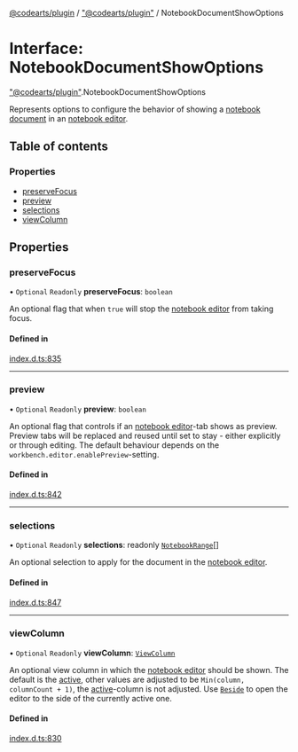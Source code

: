 [@codearts/plugin](../README.md) / ["@codearts/plugin"](../modules/_codearts_plugin_.md) / NotebookDocumentShowOptions

# Interface: NotebookDocumentShowOptions

["@codearts/plugin"](../modules/_codearts_plugin_.md).NotebookDocumentShowOptions

Represents options to configure the behavior of showing a [notebook document](codearts_plugin_.NotebookDocument.md) in an [notebook editor](codearts_plugin_.NotebookEditor.md).

## Table of contents

### Properties

- [preserveFocus](codearts_plugin_.NotebookDocumentShowOptions.md#preservefocus)
- [preview](codearts_plugin_.NotebookDocumentShowOptions.md#preview)
- [selections](codearts_plugin_.NotebookDocumentShowOptions.md#selections)
- [viewColumn](codearts_plugin_.NotebookDocumentShowOptions.md#viewcolumn)

## Properties

### preserveFocus

• `Optional` `Readonly` **preserveFocus**: `boolean`

An optional flag that when `true` will stop the [notebook editor](codearts_plugin_.NotebookEditor.md) from taking focus.

#### Defined in

[index.d.ts:835](https://github.com/huaweicloud/cloudide-plugin-api/blob/a055dd0/index.d.ts#L835)

___

### preview

• `Optional` `Readonly` **preview**: `boolean`

An optional flag that controls if an [notebook editor](codearts_plugin_.NotebookEditor.md)-tab shows as preview. Preview tabs will
be replaced and reused until set to stay - either explicitly or through editing. The default behaviour depends
on the `workbench.editor.enablePreview`-setting.

#### Defined in

[index.d.ts:842](https://github.com/huaweicloud/cloudide-plugin-api/blob/a055dd0/index.d.ts#L842)

___

### selections

• `Optional` `Readonly` **selections**: readonly [`NotebookRange`](../classes/codearts_plugin_.NotebookRange.md)[]

An optional selection to apply for the document in the [notebook editor](codearts_plugin_.NotebookEditor.md).

#### Defined in

[index.d.ts:847](https://github.com/huaweicloud/cloudide-plugin-api/blob/a055dd0/index.d.ts#L847)

___

### viewColumn

• `Optional` `Readonly` **viewColumn**: [`ViewColumn`](../enums/codearts_plugin_.ViewColumn.md)

An optional view column in which the [notebook editor](codearts_plugin_.NotebookEditor.md) should be shown.
The default is the [active](../enums/codearts_plugin_.ViewColumn.md#active), other values are adjusted to
be `Min(column, columnCount + 1)`, the [active](../enums/codearts_plugin_.ViewColumn.md#active)-column is
not adjusted. Use [`Beside`](../enums/codearts_plugin_.ViewColumn.md#beside) to open the
editor to the side of the currently active one.

#### Defined in

[index.d.ts:830](https://github.com/huaweicloud/cloudide-plugin-api/blob/a055dd0/index.d.ts#L830)
